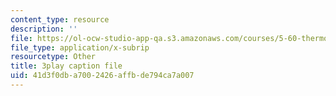 ```yaml
---
content_type: resource
description: ''
file: https://ol-ocw-studio-app-qa.s3.amazonaws.com/courses/5-60-thermodynamics-kinetics-spring-2008/41d3f0dba7002426affbde794ca7a007_BTNsoSNR5B0.srt
file_type: application/x-subrip
resourcetype: Other
title: 3play caption file
uid: 41d3f0db-a700-2426-affb-de794ca7a007
---
```

